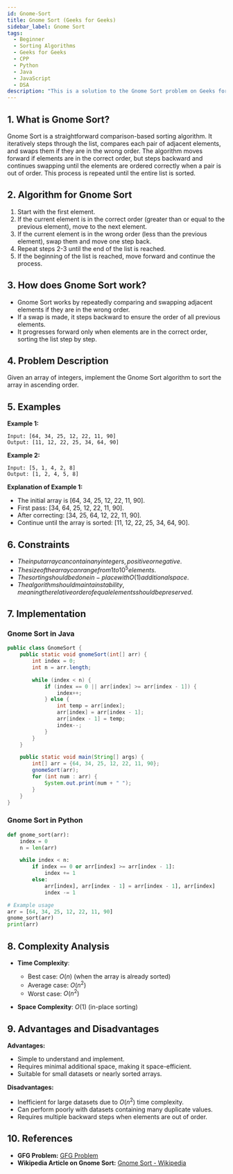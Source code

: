 ```yaml
---
id: Gnome-Sort
title: Gnome Sort (Geeks for Geeks)
sidebar_label: Gnome Sort
tags:
  - Beginner
  - Sorting Algorithms
  - Geeks for Geeks
  - CPP
  - Python
  - Java
  - JavaScript
  - DSA
description: "This is a solution to the Gnome Sort problem on Geeks for Geeks."
---
```


## 1. What is Gnome Sort?

Gnome Sort is a straightforward comparison-based sorting algorithm. It iteratively steps through the list, compares each pair of adjacent elements, and swaps them if they are in the wrong order. The algorithm moves forward if elements are in the correct order, but steps backward and continues swapping until the elements are ordered correctly when a pair is out of order. This process is repeated until the entire list is sorted.

## 2. Algorithm for Gnome Sort

1. Start with the first element.
2. If the current element is in the correct order (greater than or equal to the previous element), move to the next element.
3. If the current element is in the wrong order (less than the previous element), swap them and move one step back.
4. Repeat steps 2-3 until the end of the list is reached.
5. If the beginning of the list is reached, move forward and continue the process.

## 3. How does Gnome Sort work?

- Gnome Sort works by repeatedly comparing and swapping adjacent elements if they are in the wrong order.
- If a swap is made, it steps backward to ensure the order of all previous elements.
- It progresses forward only when elements are in the correct order, sorting the list step by step.

## 4. Problem Description

Given an array of integers, implement the Gnome Sort algorithm to sort the array in ascending order.

## 5. Examples

**Example 1:**
```
Input: [64, 34, 25, 12, 22, 11, 90]
Output: [11, 12, 22, 25, 34, 64, 90]
```

**Example 2:**
```
Input: [5, 1, 4, 2, 8]
Output: [1, 2, 4, 5, 8]
```

**Explanation of Example 1:**
- The initial array is [64, 34, 25, 12, 22, 11, 90].
- First pass: [34, 64, 25, 12, 22, 11, 90].
- After correcting: [34, 25, 64, 12, 22, 11, 90].
- Continue until the array is sorted: [11, 12, 22, 25, 34, 64, 90].

## 6. Constraints

- $The input array can contain any integers, positive or negative.$
- $The size of the array can range from 1 to 10^5 elements.$
- $The sorting should be done in-place with O(1) additional space.$
- $The algorithm should maintain stability, meaning the relative order of equal elements should be preserved.$


## 7. Implementation
### Gnome Sort in Java

```java
public class GnomeSort {
    public static void gnomeSort(int[] arr) {
        int index = 0;
        int n = arr.length;

        while (index < n) {
            if (index == 0 || arr[index] >= arr[index - 1]) {
                index++;
            } else {
                int temp = arr[index];
                arr[index] = arr[index - 1];
                arr[index - 1] = temp;
                index--;
            }
        }
    }

    public static void main(String[] args) {
        int[] arr = {64, 34, 25, 12, 22, 11, 90};
        gnomeSort(arr);
        for (int num : arr) {
            System.out.print(num + " ");
        }
    }
}
```

### Gnome Sort in Python

```python
def gnome_sort(arr):
    index = 0
    n = len(arr)

    while index < n:
        if index == 0 or arr[index] >= arr[index - 1]:
            index += 1
        else:
            arr[index], arr[index - 1] = arr[index - 1], arr[index]
            index -= 1

# Example usage
arr = [64, 34, 25, 12, 22, 11, 90]
gnome_sort(arr)
print(arr)
```

## 8. Complexity Analysis

- **Time Complexity**:
  - Best case: $O(n)$ (when the array is already sorted)
  - Average case: $O(n^2)$
  - Worst case: $O(n^2)$

- **Space Complexity**: $O(1)$ (in-place sorting)

## 9. Advantages and Disadvantages

**Advantages:**
- Simple to understand and implement.
- Requires minimal additional space, making it space-efficient.
- Suitable for small datasets or nearly sorted arrays.

**Disadvantages:**
- Inefficient for large datasets due to $O(n^2)$ time complexity.
- Can perform poorly with datasets containing many duplicate values.
- Requires multiple backward steps when elements are out of order.

## 10. References

- **GFG Problem:** [GFG Problem](https://www.geeksforgeeks.org/gnome-sort-a-stupid-one/)
-  **Wikipedia Article on Gnome Sort:** [Gnome Sort - Wikipedia](https://en.wikipedia.org/wiki/Gnome_sort)

